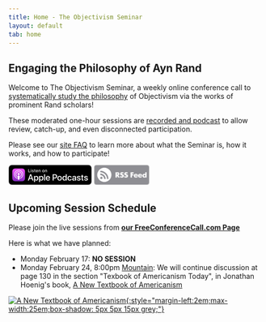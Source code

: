 ```yaml
---
title: Home - The Objectivism Seminar
layout: default
tab: home
---
```



Engaging the Philosophy of Ayn Rand
-----------------------------------
Welcome to The Objectivism Seminar, a weekly online conference call to
[systematically study the philosophy](/about "About the Objectivism Seminar")
of Objectivism via the works of prominent Rand scholars!

These moderated one-hour sessions are [recorded and podcast](/archives "Session Recording Archives")
to allow review, catch-up, and even disconnected participation.

Please see our [site FAQ](/faq "Frequently Asked Questions")
to learn more about what the Seminar is, how it works, and how to participate!

<a href="https://itunes.apple.com/us/podcast/id1450447550?mt=2&ls=1" title="subscribe to this podcast in itunes" target="_blank"><img src="/assets/images/itunes-podcast-badge.svg" height="40" /></a>
<a href="/archives/rss.xml" title="subscribe to this feed" target="_blank"><img src="/assets/images/rss-feed-badge.png" height="40" /></a>

Upcoming Session Schedule
-------------------------
Please join the live sessions from
[**our FreeConferenceCall.com Page**](https://www.freeconferencecall.com/join/objectivismseminar "The Objectivism Seminar at FreeConferenceCall.com")

Here is what we have planned:

* Monday February 17: **NO SESSION**
* Monday February 24,
  8:00pm [Mountain][mtn]:
  We will 
  continue 
  discussion at page 130 in
  the section "Texbook of Americanism Today",
  in Jonathan Hoenig's book, [A New Textbook of Americanism][book]

[![A New Textbook of Americanism][cover]{:style="margin-left:2em;max-width:25em;box-shadow: 5px 5px 15px grey;"}][book]

[cover]:    https://images-na.ssl-images-amazon.com/images/I/61f262ACnBL.jpg
[book]:     http://amzn.com/0692930442
[mtn]:      http://wwp.greenwichmeantime.com/time-zone/usa/mountain-time/
